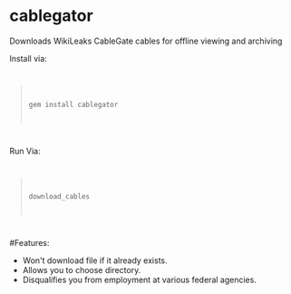 # cablegator
Downloads WikiLeaks CableGate cables for offline viewing and archiving 

Install via:
<code>
> gem install cablegator
</code>


Run Via:
<code>
> download_cables <path>
</code>

#Features:
* Won't download file if it already exists.
* Allows you to choose directory.
* Disqualifies you from employment at various federal agencies.
